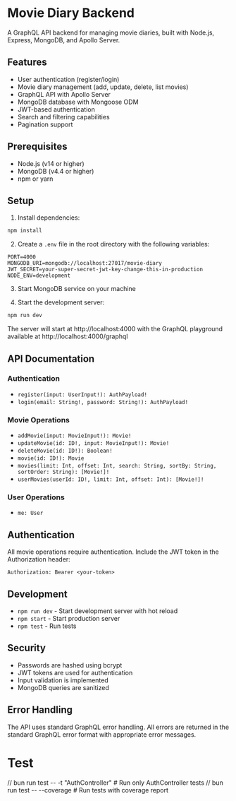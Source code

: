 # Movie Diary Backend

A GraphQL API backend for managing movie diaries, built with Node.js, Express, MongoDB, and Apollo Server.

## Features

- User authentication (register/login)
- Movie diary management (add, update, delete, list movies)
- GraphQL API with Apollo Server
- MongoDB database with Mongoose ODM
- JWT-based authentication
- Search and filtering capabilities
- Pagination support

## Prerequisites

- Node.js (v14 or higher)
- MongoDB (v4.4 or higher)
- npm or yarn

## Setup

1. Install dependencies:

```bash
npm install
```

2. Create a `.env` file in the root directory with the following variables:

```
PORT=4000
MONGODB_URI=mongodb://localhost:27017/movie-diary
JWT_SECRET=your-super-secret-jwt-key-change-this-in-production
NODE_ENV=development
```

3. Start MongoDB service on your machine

4. Start the development server:

```bash
npm run dev
```

The server will start at http://localhost:4000 with the GraphQL playground available at http://localhost:4000/graphql

## API Documentation

### Authentication

- `register(input: UserInput!): AuthPayload!`
- `login(email: String!, password: String!): AuthPayload!`

### Movie Operations

- `addMovie(input: MovieInput!): Movie!`
- `updateMovie(id: ID!, input: MovieInput!): Movie!`
- `deleteMovie(id: ID!): Boolean!`
- `movie(id: ID!): Movie`
- `movies(limit: Int, offset: Int, search: String, sortBy: String, sortOrder: String): [Movie!]!`
- `userMovies(userId: ID!, limit: Int, offset: Int): [Movie!]!`

### User Operations

- `me: User`

## Authentication

All movie operations require authentication. Include the JWT token in the Authorization header:

```
Authorization: Bearer <your-token>
```

## Development

- `npm run dev` - Start development server with hot reload
- `npm start` - Start production server
- `npm test` - Run tests

## Security

- Passwords are hashed using bcrypt
- JWT tokens are used for authentication
- Input validation is implemented
- MongoDB queries are sanitized

## Error Handling

The API uses standard GraphQL error handling. All errors are returned in the standard GraphQL error format with appropriate error messages.

# Test

// bun run test -- -t "AuthController" # Run only AuthController tests
// bun run test -- --coverage # Run tests with coverage report
